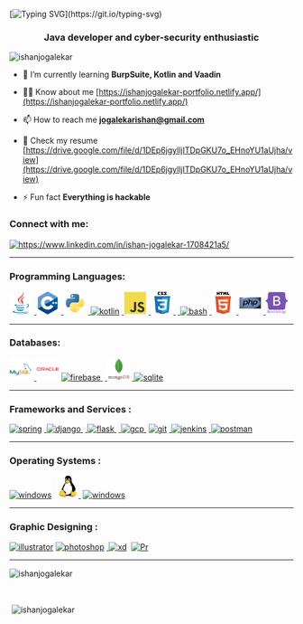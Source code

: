 [![Typing SVG](https://readme-typing-svg.herokuapp.com?font=Poppins&pause=1000&center=true&vCenter=true&width=435&lines=Hi+%F0%9F%91%8B+I+am+Ishan+Jogalekar+!)](https://git.io/typing-svg)
<h3 align="center">Java developer and cyber-security enthusiastic</h3>

<p align="left"> <img src="https://komarev.com/ghpvc/?username=ishanjogalekar&label=Profile%20views&color=0e75b6&style=flat" alt="ishanjogalekar" /> </p>

- 🌱 I’m currently learning **BurpSuite, Kotlin and Vaadin**

- 👨‍💻 Know about me [https://ishanjogalekar-portfolio.netlify.app/](https://ishanjogalekar-portfolio.netlify.app/)

- 📫 How to reach me **jogalekarishan@gmail.com**

- 📄 Check my resume [https://drive.google.com/file/d/1DEp6jgylljITDpGKU7o_EHnoYU1aUjha/view](https://drive.google.com/file/d/1DEp6jgylljITDpGKU7o_EHnoYU1aUjha/view)

- ⚡ Fun fact **Everything is hackable**

<h3 align="left">Connect with me:</h3>
<p align="left">
<a href="https://linkedin.com/in/https://www.linkedin.com/in/ishan-jogalekar-1708421a5/" target="blank"><img align="center" src="https://raw.githubusercontent.com/rahuldkjain/github-profile-readme-generator/master/src/images/icons/Social/linked-in-alt.svg" alt="https://www.linkedin.com/in/ishan-jogalekar-1708421a5/" height="30" width="40" /></a>
</p>

---

<h3 align="left">Programming Languages:</h3>
<p align="left">
<a href="https://www.java.com" target="_blank" rel="noreferrer"> <img src="https://raw.githubusercontent.com/devicons/devicon/master/icons/java/java-original.svg" alt="java" width="40" height="40"/></a>&nbsp;<a href="https://www.w3schools.com/cpp/" target="_blank" rel="noreferrer"> <img src="https://raw.githubusercontent.com/devicons/devicon/master/icons/cplusplus/cplusplus-original.svg" alt="cplusplus" width="40"height="40"/></a>&nbsp;<a href="https://www.python.org" target="_blank" rel="noreferrer"> <img src="https://raw.githubusercontent.com/devicons/devicon/master/icons/python/python-original.svg" alt="python" width="40" height="40"/></a>&nbsp;<a href="https://kotlinlang.org" target="_blank" rel="noreferrer"> <img src="https://www.vectorlogo.zone/logos/kotlinlang/kotlinlang-icon.svg" alt="kotlin" width="40" height="40"/></a>&nbsp;<a href="https://developer.mozilla.org/en-US/docs/Web/JavaScript" target="_blank" rel="noreferrer"> <img src="https://raw.githubusercontent.com/devicons/devicon/master/icons/javascript/javascript-original.svg" alt="javascript" width="40" height="40"/></a>&nbsp;<a href="https://www.w3schools.com/css/" target="_blank" rel="noreferrer"> <img src="https://raw.githubusercontent.com/devicons/devicon/master/icons/css3/css3-original-wordmark.svg" alt="css3" width="40" height="40"/> </a>&nbsp;<a href="https://www.gnu.org/software/bash/" target="_blank" rel="noreferrer"> <img src="https://img.shields.io/badge/shell_script-%23121011.svg?style=for-the-badge&logo=gnu-bash&logoColor=white" alt="bash"/></a>&nbsp;<a href="https://www.w3.org/html/" target="_blank" rel="noreferrer"> <img src="https://raw.githubusercontent.com/devicons/devicon/master/icons/html5/html5-original-wordmark.svg" alt="html5" width="40" height="40"/></a>&nbsp;<a href="https://www.php.net" target="_blank" rel="noreferrer"> <img src="https://raw.githubusercontent.com/devicons/devicon/master/icons/php/php-original.svg" alt="php" width="40" height="40"/></a>&nbsp;<a href="https://getbootstrap.com" target="_blank" rel="noreferrer"> <img src="https://raw.githubusercontent.com/devicons/devicon/master/icons/bootstrap/bootstrap-plain-wordmark.svg" alt="bootstrap" width="40" height="40"/></a>
</p>

---

<h3 align="left">Databases:</h3>
<p align="left">
<a href="https://www.mysql.com/" target="_blank" rel="noreferrer"> <img src="https://raw.githubusercontent.com/devicons/devicon/master/icons/mysql/mysql-original-wordmark.svg" alt="mysql" width="40" height="40"/></a>&nbsp;<a href="https://www.oracle.com/" target="_blank" rel="noreferrer"> <img src="https://raw.githubusercontent.com/devicons/devicon/master/icons/oracle/oracle-original.svg" alt="oracle" width="40" height="40"/></a>&nbsp;<a href="https://firebase.google.com/" target="_blank" rel="noreferrer"><img src="https://www.vectorlogo.zone/logos/firebase/firebase-icon.svg" alt="firebase" width="40" height="40"/> </a>&nbsp;<a href="https://www.mongodb.com/" target="_blank" rel="noreferrer"> <img src="https://raw.githubusercontent.com/devicons/devicon/master/icons/mongodb/mongodb-original-wordmark.svg" alt="mongodb" width="40" height="40"/></a>&nbsp;<a href="https://www.sqlite.org/" target="_blank" rel="noreferrer"> <img src="https://www.vectorlogo.zone/logos/sqlite/sqlite-icon.svg" alt="sqlite" width="40" height="40"/> </a>
</p>

---

<h3 align="left">Frameworks and Services :</h3>
<p align="left">
<a href="https://spring.io/" target="_blank" rel="noreferrer"> <img src="https://www.vectorlogo.zone/logos/springio/springio-icon.svg" alt="spring" width="40" height="40"/></a>&nbsp;<a href="https://www.djangoproject.com/" target="_blank" rel="noreferrer"> <img src="https://cdn.worldvectorlogo.com/logos/django.svg" alt="django" width="40" height="40"/> </a>&nbsp;<a href="https://flask.palletsprojects.com/" target="_blank" rel="noreferrer"> <img src="https://img.shields.io/badge/flask-%23000.svg?style=for-the-badge&logo=flask&logoColor=white" alt="flask"/> </a>&nbsp;<a href="https://cloud.google.com" target="_blank" rel="noreferrer"> <img src="https://www.vectorlogo.zone/logos/google_cloud/google_cloud-icon.svg" alt="gcp" width="40" height="40"/> </a>&nbsp;<a href="https://git-scm.com/" target="_blank" rel="noreferrer"><img src="https://www.vectorlogo.zone/logos/git-scm/git-scm-icon.svg" alt="git" width="40" height="40"/></a>&nbsp;<a href="https://www.jenkins.io" target="_blank" rel="noreferrer"> <img src="https://www.vectorlogo.zone/logos/jenkins/jenkins-icon.svg" alt="jenkins" width="40" height="40"/></a>&nbsp;<a href="https://postman.com" target="_blank" rel="noreferrer"> <img src="https://www.vectorlogo.zone/logos/getpostman/getpostman-icon.svg" alt="postman" width="40" height="40"/> </a> 
</p>

---

<h3 align="left">Operating Systems :</h3>
<p align="left">
<a href= "https://www.microsoft.com/en-in/software-download/windows10" target="_blank" rel="noreferrer"><img src = "https://img.shields.io/badge/Windows-0078D6?style=for-the-badge&logo=windows&logoColor=white" alt="windows"/></a>&nbsp;
<a href="https://www.linux.org/" target="_blank" rel="noreferrer"> <img src="https://raw.githubusercontent.com/devicons/devicon/master/icons/linux/linux-original.svg" alt="linux" width="40" height="40"/> </a>&nbsp;<a href= "https://www.kali.org/" target="_blank" rel="noreferrer"><img src = "https://img.shields.io/badge/Kali-268BEE?style=for-the-badge&logo=kalilinux&logoColor=white" alt="windows"/></a>
</p>

---

<h3 align="left">Graphic Designing :</h3>
<p align="left">
<a href="https://www.adobe.com/in/products/illustrator.html" target="_blank" rel="noreferrer"><img src="https://img.shields.io/badge/adobe%20illustrator-%23FF9A00.svg?style=for-the-badge&logo=adobe%20illustrator&logoColor=white" alt="illustrator"/></a>&nbsp;<a href="https://www.photoshop.com/en" target="_blank" rel="noreferrer"><img src="https://img.shields.io/badge/adobe%20photoshop-%2331A8FF.svg?style=for-the-badge&logo=adobe%20photoshop&logoColor=white" alt="photoshop"/></a>&nbsp;<a href="https://www.adobe.com/products/xd.html" target="_blank" rel="noreferrer"> <img src="https://img.shields.io/badge/Adobe%20XD-470137?style=for-the-badge&logo=Adobe%20XD&logoColor=#FF61F6" alt="xd"/></a>&nbsp;
<a href="https://www.adobe.com/in/products/premiere.html?sdid=STLMM87Z&mv=search&ef_id=Cj0KCQjwuuKXBhCRARIsAC-gM0gUFPLpEVn-LG5WhDG2H-ScW8FxWegJ9qJMxpz7czUA3x05x_5gmuUaArlUEALw_wcB:G:s&s_kwcid=AL!3085!3!473191824186!e!!g!!premiere%20pro!221167988!56957614541&gclid=Cj0KCQjwuuKXBhCRARIsAC-gM0gUFPLpEVn-LG5WhDG2H-ScW8FxWegJ9qJMxpz7czUA3x05x_5gmuUaArlUEALw_wcB" target="_blank" rel="noreferrer"> <img src="https://img.shields.io/badge/Adobe%20Premiere%20Pro-9999FF.svg?style=for-the-badge&logo=Adobe%20Premiere%20Pro&logoColor=white" alt="Pr"/></a>
</p>

---

<p align="center">
<p><img align="center" src="https://github-readme-streak-stats.herokuapp.com/?user=ishanjogalekar&" alt="ishanjogalekar" /></p>&nbsp;<p>&nbsp;<img align="center" src="https://github-readme-stats.vercel.app/api?username=ishanjogalekar&show_icons=true&locale=en" alt="ishanjogalekar" /></p>
</p>
